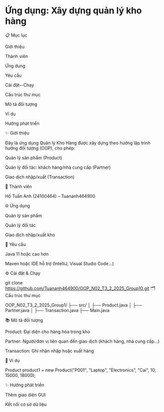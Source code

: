 # Ứng dụng: Xây dựng quản lý kho hàng


📋 Mục lục

Giới thiệu

Thành viên

Ứng dụng

Yêu cầu

Cài đặt--Chạy

Cấu trúc thư mục

Mô tả đối tượng

Ví dụ

Hướng phát triển


✨ Giới thiệu

Đây là ứng dụng Quản lý Kho Hàng được xây dựng theo hướng lập trình hướng đối tượng (OOP), cho phép:

Quản lý sản phẩm (Product)

Quản lý đối tác: khách hàng/nhà cung cấp (Partner)

Giao dịch nhập/xuất (Transaction)

👥 Thành viên

Hồ Tuấn Anh (24100464) – Tuananh464900

🌐 Ứng dụng

Quản lý sản phẩm

Quản lý đối tác

Giao dịch nhập/xuất kho


📆 Yêu cầu

Java 11 hoặc cao hơn

Maven hoặc IDE hỗ trợ (IntelliJ, Visual Studio Code…)

⚙️ Cài đặt & Chạy

git clone https://github.com/Tuananh464900/OOP_N02_T3_2_2025_Group10.git
🗂️ Cấu trúc thư mục

OOP_N02_T3_2_2025_Group1/ ├── src/ │ ├── Product.java │ ├── Partner.java │ ├── Transaction.java ├── Main.java

📚 Mô tả đối tượng

Product: Đại diện cho hàng hóa trong kho

Partner: Người/đơn vị liên quan đến giao dịch (khách hàng, nhà cung cấp…)

 Transaction: Ghi nhận nhập hoặc xuất hàng

📖 Ví dụ

Product product1 = new Product("P001", "Laptop", "Electronics", "Cai", 10, 15000, 18000);

✨ Hướng phát triển

Thêm giao diện GUI

Kết nối cơ sở dữ liệu




